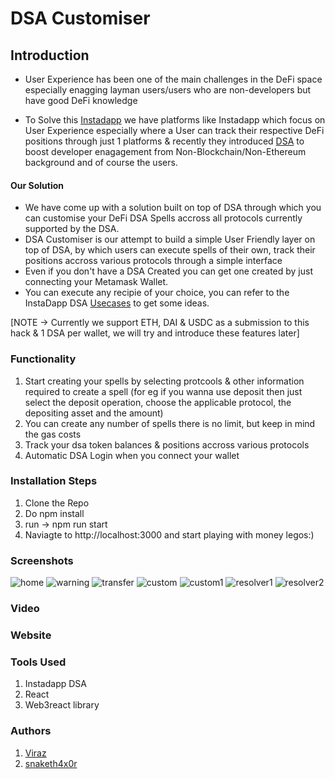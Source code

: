 # DSA Customiser

## Introduction

- User Experience has been one of the main challenges in the DeFi space especially enagging layman users/users who are non-developers but have good DeFi knowledge

- To Solve this [Instadapp](https://instadapp.io/) we have platforms like Instadapp which focus on User Experience especially where a User can track their respective DeFi   positions through just 1 platforms & recently they introduced [DSA](https://blog.instadapp.io/defi-smart-accounts/) to boost developer enagagement from Non-Blockchain/Non-Ethereum background and of course the users.


#### Our Solution

- We have come up with a solution built on top of DSA through which you can customise your DeFi DSA Spells accross all protocols currently supported by the DSA.
- DSA Customiser is our attempt to build a simple User Friendly layer on top of DSA, by which users can execute spells of their own, track their positions accross various protocols through a simple interface
- Even if you don't have a DSA Created you can get one created by just connecting your Metamask Wallet.
- You can execute any recipie of your choice, you can refer to the InstaDapp DSA [Usecases](https://docs.instadapp.io/usecases/) to get some ideas. 

[NOTE -> Currently we support ETH, DAI & USDC as a submission to this hack & 1 DSA per wallet, we will try and introduce these features later]

### Functionality

1. Start creating your spells by selecting protcools & other information required to create a spell (for eg if you wanna use deposit then just select the deposit operation, choose the applicable protocol, the depositing asset and the amount)
2. You can create any number of spells there is no limit, but keep in mind the gas costs
3. Track your dsa token balances & positions accross various protocols
4. Automatic DSA Login when you connect your wallet

### Installation Steps
1. Clone the Repo
2. Do npm install
3. run -> npm run start
4. Naviagte to http://localhost:3000 and start playing with money legos:)


### Screenshots
![home](https://user-images.githubusercontent.com/26670962/85949151-b1494200-b972-11ea-8fa7-42bf04b6712e.png)
![warning](https://user-images.githubusercontent.com/26670962/85949155-bd350400-b972-11ea-8d12-4dc672b9fda2.png)
![transfer](https://user-images.githubusercontent.com/26670962/85949162-c8882f80-b972-11ea-9fc1-c49b2a426051.png)
![custom](https://user-images.githubusercontent.com/26670962/85949165-cfaf3d80-b972-11ea-9690-a5959b990e70.png)
![custom1](https://user-images.githubusercontent.com/26670962/85949166-d2aa2e00-b972-11ea-8fea-affde740fef4.png)
![resolver1](https://user-images.githubusercontent.com/26670962/85949167-d76ee200-b972-11ea-9d38-38830391bb16.png)
![resolver2](https://user-images.githubusercontent.com/26670962/85949170-db9aff80-b972-11ea-8e12-d885813671aa.png)


### Video

### Website
  

### Tools Used

1. Instadapp DSA
7. React
8. Web3react library

### Authors

1. [Viraz](https://twitter.com/Viraz04)
2. [snaketh4x0r](https://twitter.com/snaketh4x0r?s=09)
